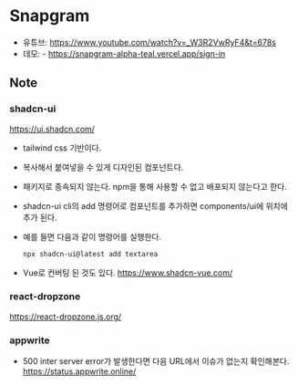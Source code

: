 # Snapgram

- 유튜브: <https://www.youtube.com/watch?v=_W3R2VwRyF4&t=678s>
- 데모: - <https://snapgram-alpha-teal.vercel.app/sign-in>

## Note

### shadcn-ui

<https://ui.shadcn.com/>

- tailwind css 기반이다.
- 복사해서 붙여넣을 수 있게 디자인된 컴포넌트다.
- 패키지로 종속되지 않는다. npm을 통해 사용할 수 없고 배포되지 않는다고 한다.
- shadcn-ui cli의 add 명령어로 컴포넌트를 추가하면 components/ui에 위치에 추가 된다.
- 예를 들면 다음과 같이 명령어를 실행한다.

  ```bash
  npx shadcn-ui@latest add textarea 
  ```

- Vue로 컨버팅 된 것도 있다. <https://www.shadcn-vue.com/>

### react-dropzone

<https://react-dropzone.js.org/>

### appwrite

- 500 inter server error가 발생한다면 다음 URL에서 이슈가 없는지 확인해본다. <https://status.appwrite.online/>
